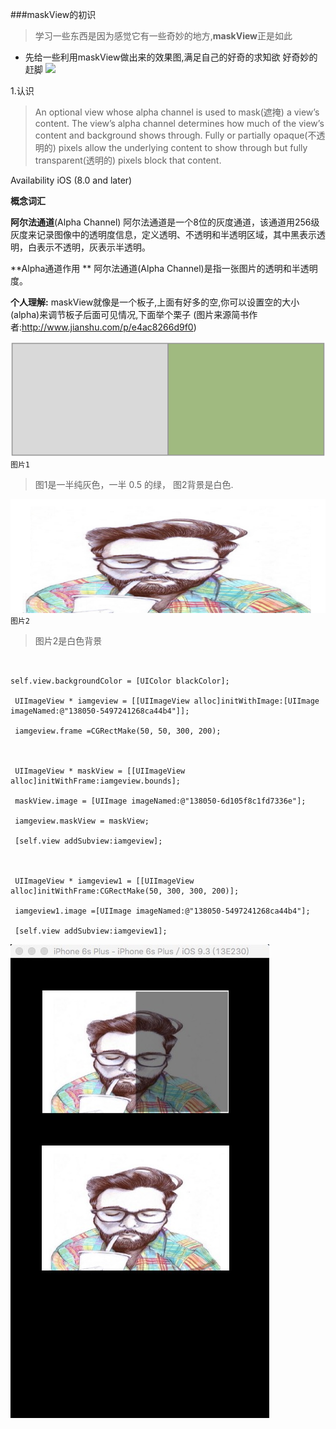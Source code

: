 ###maskView的初识
>学习一些东西是因为感觉它有一些奇妙的地方,**maskView**正是如此

* 先给一些利用maskView做出来的效果图,满足自己的好奇的求知欲  好奇妙的赶脚
![](http://files.jb51.net/file_images/article/201608/2016812144516295.gif?2016712144619)

1.认识
> An optional view whose alpha channel is used to mask(遮掩) a view’s content.
>The view’s alpha channel determines how much of the view’s content and background shows through. Fully or partially opaque(不透明的) pixels allow the underlying content to show through but fully transparent(透明的) pixels block that content.

Availability
iOS (8.0 and later)

**概念词汇**
 
**阿尔法通道**(Alpha Channel) 阿尔法通道是一个8位的灰度通道，该通道用256级灰度来记录图像中的透明度信息，定义透明、不透明和半透明区域，其中黑表示透明，白表示不透明，灰表示半透明。
 
**Alpha通道作用 **
阿尔法通道(Alpha Channel)是指一张图片的透明和半透明度。

**个人理解:**
maskView就像是一个板子,上面有好多的空,你可以设置空的大小(alpha)来调节板子后面可见情况,下面举个栗子 (图片来源简书作者:http://www.jianshu.com/p/e4ac8266d9f0)

![](/assets/138050-6d105f8c1fd7336e.png)```图片1```
>图1是一半纯灰色，一半 0.5 的绿， 图2背景是白色.



![](/assets/138050-5497241268ca44b4.png)
```图片2```


> 图片2是白色背景





```objc


self.view.backgroundColor = [UIColor blackColor];

 UIImageView * iamgeview = [[UIImageView alloc]initWithImage:[UIImage imageNamed:@"138050-5497241268ca44b4"]];

 iamgeview.frame =CGRectMake(50, 50, 300, 200);



 UIImageView * maskView = [[UIImageView alloc]initWithFrame:iamgeview.bounds];

 maskView.image = [UIImage imageNamed:@"138050-6d105f8c1fd7336e"];

 iamgeview.maskView = maskView;

 [self.view addSubview:iamgeview];



 UIImageView * iamgeview1 = [[UIImageView alloc]initWithFrame:CGRectMake(50, 300, 300, 200)];

 iamgeview1.image =[UIImage imageNamed:@"138050-5497241268ca44b4"];

 [self.view addSubview:iamgeview1];

```
![](/assets/8BA99909-A5E4-4D79-9AAB-250F44F1A2D8.png)

 